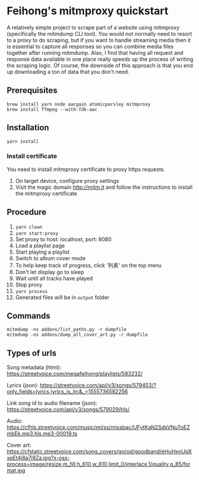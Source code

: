 # Feihong's mitmproxy quickstart

A relatively simple project to scrape part of a website using mitmproxy (specifically the mitmdump CLI tool). You would not normally need to resort to a proxy to do scraping, but if you want to handle streaming media then it is essential to capture all responses so you can combine media files together after running mitmdump. Also, I find that having all request and response data available in one place really speeds up the process of writing the scraping logic. Of course, the downside of this approach is that you end up downloading a ton of data that you don't need.

## Prerequisites

    brew install yarn node aacgain atomicparsley mitmproxy
    brew install ffmpeg --with-fdk-aac

## Installation

    yarn install

### Install certificate

You need to install mitmproxy certificate to proxy https requests.

1. On target device, configure proxy settings
1. Visit the magic domain http://mitm.it and follow the instructions to install the mitmproxy certificate

## Procedure

1. `yarn clean`
1. `yarn start:proxy`
1. Set proxy to host: localhost, port: 8080
1. Load a playlist page
1. Start playing a playlist
1. Switch to album cover mode
1. To help keep track of progress, click '列表' on the top menu
1. Don't let display go to sleep
1. Wait until all tracks have played
1. Stop proxy
1. `yarn process`
1. Generated files will be in `output` folder

## Commands

    mitmdump -ns addons/list_paths.py -r dumpfile
    mitmdump -ns addons/dump_all_cover_art.py -r dumpfile

## Types of urls

Song metadata (html): https://streetvoice.com/megafeihong/playlists/583232/

Lyrics (json): https://streetvoice.com/api/v3/songs/579453/?only_fields=lyrics,lyrics_is_lrc&_=1555736582256

Link song id to audio filename (json): https://streetvoice.com/api/v3/songs/579029/hls/

Audio: https://cfhls.streetvoice.com/music/mi/ss/missbac/UFytKaN2SdsVNuToEZmbEk.mp3.hls.mp3-00019.ts

Cover art: https://cfstatic.streetvoice.com/song_covers/go/od/goodband/eHuHxnUpXxqEt4j8a7i9Za.jpg?x-oss-process=image/resize,m_fill,h_610,w_610,limit_0/interlace,1/quality,q_85/format,jpg
